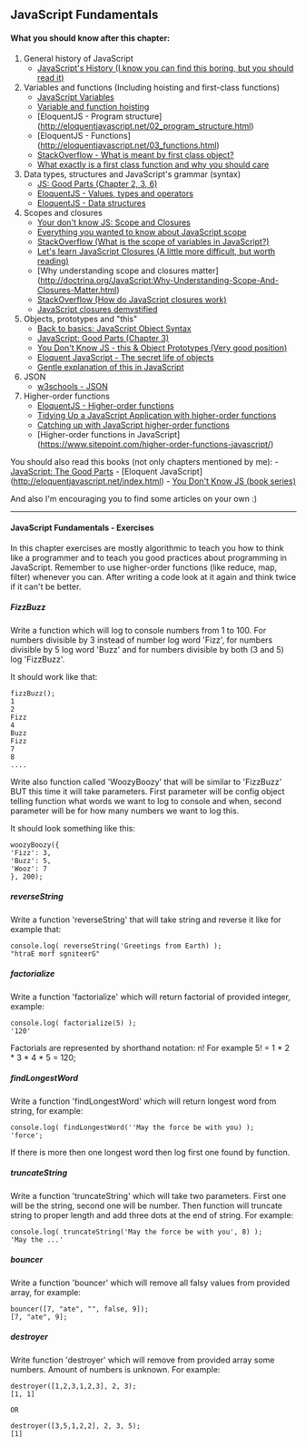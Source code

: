 ## JavaScript Fundamentals

#### What you should know after this chapter:
1. General history of JavaScript
    * [JavaScript's History (I know you can find this boring, but you should read it)](http://www.howtocreate.co.uk/jshistory.html)
2. Variables and functions (Including hoisting and first-class functions)
    * [JavaScript Variables](http://www.tutorialspoint.com/javascript/javascript_variables.htm)
    * [Variable and function hoisting](http://adripofjavascript.com/blog/drips/variable-and-function-hoisting)
    * [EloquentJS - Program structure] (http://eloquentjavascript.net/02_program_structure.html)
    * [EloquentJS - Functions] (http://eloquentjavascript.net/03_functions.html)
    * [StackOverflow - What is meant by first class object?](http://stackoverflow.com/questions/705173/what-is-meant-by-first-class-object)
    * [What exactly is a first class function and why you should care](http://www.i-programmer.info/programming/theory/5933-what-exactly-is-a-first-class-function-and-why-you-should-care.html)
3. Data types, structures and JavaScript's grammar (syntax)
    * [JS: Good Parts (Chapter 2, 3, 6)](http://bdcampbell.net/javascript/book/javascript_the_good_parts.pdf)
    * [EloquentJS - Values, types and operators](http://eloquentjavascript.net/01_values.html)
    * [EloquentJS - Data structures](http://eloquentjavascript.net/04_data.html)
4. Scopes and closures
    * [Your don't know JS: Scope and Closures](https://github.com/getify/You-Dont-Know-JS/blob/master/scope%20&%20closures/README.md#you-dont-know-js-scope--closures)
    * [Everything you wanted to know about JavaScript scope](https://toddmotto.com/everything-you-wanted-to-know-about-javascript-scope/)
    * [StackOverflow (What is the scope of variables in JavaScript?)](http://stackoverflow.com/questions/500431/what-is-the-scope-of-variables-in-javascript)
    * [Let's learn JavaScript Closures (A little more difficult, but worth reading)](https://medium.freecodecamp.com/lets-learn-javascript-closures-66feb44f6a44#.5gctecddl)
    * [Why understanding scope and closures matter] (http://doctrina.org/JavaScript:Why-Understanding-Scope-And-Closures-Matter.html)
    * [StackOverflow (How do JavaScript closures work)](http://stackoverflow.com/questions/111102/how-do-javascript-closures-work)
    * [JavaScript closures demystified](https://www.sitepoint.com/javascript-closures-demystified/)
5. Objects, prototypes and "this"
    * [Back to basics: JavaScript Object Syntax](https://www.sitepoint.com/back-to-basics-javascript-object-syntax/)
    * [JavaScript: Good Parts (Chapter 3)](http://bdcampbell.net/javascript/book/javascript_the_good_parts.pdf)
    * [You Don't Know JS - this & Object Prototypes (Very good position)](https://github.com/getify/You-Dont-Know-JS/blob/master/this%20&%20object%20prototypes/README.md#you-dont-know-js-this--object-prototypes)
    * [Eloquent JavaScript - The secret life of objects](http://eloquentjavascript.net/06_object.html)
    * [Gentle explanation of this in JavaScript](http://rainsoft.io/gentle-explanation-of-this-in-javascript/)
6. JSON
    * [w3schools - JSON](http://www.w3schools.com/json/)
7. Higher-order functions
    * [EloquentJS - Higher-order functions](http://eloquentjavascript.net/05_higher_order.html)
    * [Tidying Up a JavaScript Application with higher-order functions](http://blog.carbonfive.com/2015/01/05/tidying-up-a-javascript-application-with-higher-order-functions/)
    * [Catching up with JavaScript higher-order functions](https://www.airpair.com/javascript/posts/catching-up-with-javascript-higher-order-functions)
    * [Higher-order functions in JavaScript] (https://www.sitepoint.com/higher-order-functions-javascript/)

You should also read this books (not only chapters mentioned by me):
    - [JavaScript: The Good Parts](http://bdcampbell.net/javascript/book/javascript_the_good_parts.pdf)
    - [Eloquent JavaScript] (http://eloquentjavascript.net/index.html)
    - [You Don't Know JS (book series)](https://github.com/getify/You-Dont-Know-JS)

And also I'm encouraging you to find some articles on your own :)

***

#### JavaScript Fundamentals - Exercises

In this chapter exercises are mostly algorithmic to teach you how to think like a programmer and to teach you good practices about programming in JavaScript.
Remember to use higher-order functions (like reduce, map, filter) whenever you can. After writing a code look at it again and think twice if it can't be better.

##### FizzBuzz
Write a function which will log to console numbers from 1 to 100. For numbers divisible by 3 instead of number log word 'Fizz', for numbers divisible by 5 log word 'Buzz' and for 
numbers divisible by both (3 and 5) log 'FizzBuzz'.

It should work like that:
```
fizzBuzz();
1
2
Fizz
4
Buzz
Fizz
7
8
....
```

Write also function called 'WoozyBoozy' that will be similar to 'FizzBuzz' BUT this time it will take parameters. First parameter will be config object telling function what words we want to
log to console and when, second parameter will be for how many numbers we want to log this.

It should look something like this:
```
woozyBoozy({
'Fizz': 3,
'Buzz': 5,
'Wooz': 7
}, 200);
```

##### reverseString

Write a function 'reverseString' that will take string and reverse it like for example that:
```
console.log( reverseString('Greetings from Earth) );
"htraE morf sgniteerG"
```

##### factorialize

Write a function 'factorialize' which will return factorial of provided integer, example:
```
console.log( factorialize(5) );
'120'
```

Factorials are represented by shorthand notation: n!
For example 5! = 1 * 2 * 3 * 4 * 5 = 120;

##### findLongestWord

Write a function 'findLongestWord' which will return longest word from string, for example:

```
console.log( findLongestWord(''May the force be with you) );
'force';
```

If there is more then one longest word then log first one found by function.

##### truncateString

Write a function 'truncateString' which will take two parameters. First one will be the string, second one will be number.
Then function will truncate string to proper length and add three dots at the end of string.
For example:
```
console.log( truncateString('May the force be with you', 8) );
'May the ...'
```

##### bouncer

Write a function 'bouncer' which will remove all falsy values from provided array, for example:
```
bouncer([7, "ate", "", false, 9]);
[7, "ate", 9];
```

##### destroyer

Write function 'destroyer' which will remove from provided array some numbers. Amount of numbers is unknown.
For example:

```
destroyer([1,2,3,1,2,3], 2, 3);
[1, 1]

OR

destroyer([3,5,1,2,2], 2, 3, 5);
[1]
```

